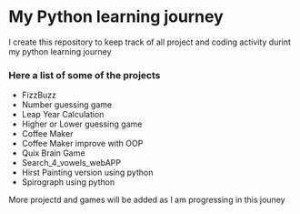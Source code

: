 # My Python learning journey 


I create this repository to keep track of all project  and coding activity durint my python learning journey

### Here a list of some of the projects
* FizzBuzz
* Number guessing game
* Leap Year Calculation
* Higher or Lower guessing game 
* Coffee Maker
* Coffee Maker improve with OOP
* Quix Brain Game
* Search_4_vowels_webAPP
* Hirst Painting version using python
* Spirograph using python 


More projectd and games will be added as I am progressing in this jouney
